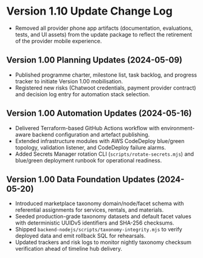 # Version 1.10 Update Change Log

- Removed all provider phone app artifacts (documentation, evaluations, tests, and UI assets) from the update package to reflect the retirement of the provider mobile experience.

## Version 1.00 Planning Updates (2024-05-09)
- Published programme charter, milestone list, task backlog, and progress tracker to initiate Version 1.00 mobilisation.
- Registered new risks (Chatwoot credentials, payment provider contract) and decision log entry for automation stack selection.

## Version 1.00 Automation Updates (2024-05-16)
- Delivered Terraform-based GitHub Actions workflow with environment-aware backend configuration and artefact publishing.
- Extended infrastructure modules with AWS CodeDeploy blue/green topology, validation listener, and CodeDeploy failure alarms.
- Added Secrets Manager rotation CLI (`scripts/rotate-secrets.mjs`) and blue/green deployment runbook for operational readiness.

## Version 1.00 Data Foundation Updates (2024-05-20)
- Introduced marketplace taxonomy domain/node/facet schema with referential assignments for services, rentals, and materials.
- Seeded production-grade taxonomy datasets and default facet values with deterministic UUIDv5 identifiers and SHA-256 checksums.
- Shipped `backend-nodejs/scripts/taxonomy-integrity.mjs` to verify deployed data and emit rollback SQL for rehearsals.
- Updated trackers and risk logs to monitor nightly taxonomy checksum verification ahead of timeline hub delivery.
